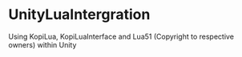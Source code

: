 UnityLuaIntergration
====================

Using KopiLua, KopiLuaInterface and Lua51 (Copyright to respective owners) within Unity
